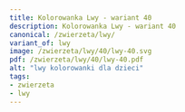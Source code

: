 ```yaml
---
title: Kolorowanka Lwy - wariant 40
description: Kolorowanka Lwy - wariant 40
canonical: /zwierzeta/lwy/
variant_of: lwy
image: /zwierzeta/lwy/40/lwy-40.svg
pdf: /zwierzeta/lwy/40/lwy-40.pdf
alt: "lwy kolorowanki dla dzieci"
tags:
- zwierzeta
- lwy
---
```

